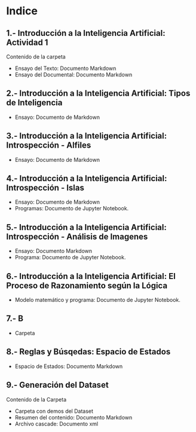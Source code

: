 # Indice

## 1.- Introducción a la Inteligencia Artificial: Actividad 1

Contenido de la carpeta

- Ensayo del Texto: Documento Markdown
- Ensayo del Documental: Documento Markdown

## 2.- Introducción a la Inteligencia Artificial: Tipos de Inteligencia

- Ensayo: Documento de Markdown

## 3.- Introducción a la Inteligencia Artificial: Introspección - Alfiles

- Ensayo: Documento de Markdown

## 4.- Introducción a la Inteligencia Artificial: Introspección - Islas

- Ensayo: Documento de Markdown
- Programas: Documento de Jupyter Notebook.

## 5.- Introducción a la Inteligencia Artificial: Introspección - Análisis de Imagenes

- Ensayo: Documento Markdown
- Programa: Documento de Jupyter Notebook.

## 6.- Introducción a la Inteligencia Artificial: El Proceso de Razonamiento según la Lógica

- Modelo matemático y programa: Documento de Jupyter Notebook.

## 7.- B

- Carpeta

## 8.- Reglas y Búsqedas: Espacio de Estados

- Espacio de Estados: Documento Markdown

## 9.- Generación del Dataset

Contenido de la Carpeta

- Carpeta con demos del Dataset
- Resumen del contenido: Documento Markdown
- Archivo cascade: Documento xml
